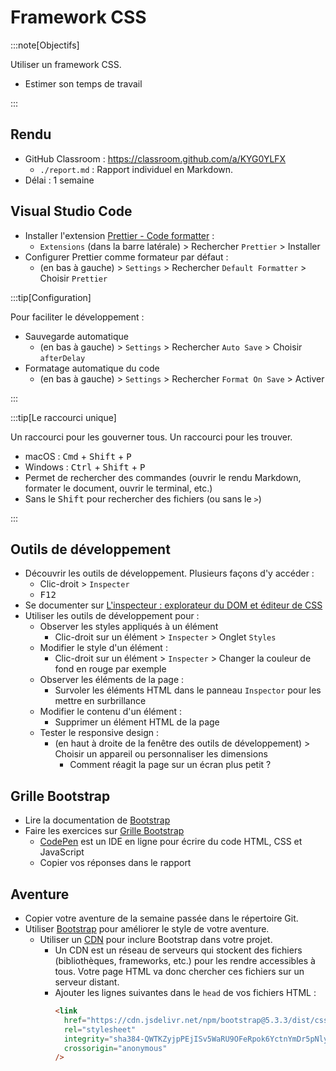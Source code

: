 # Framework CSS

:::note[Objectifs]

Utiliser un framework CSS.

- Estimer son temps de travail

:::

## Rendu

- GitHub Classroom : https://classroom.github.com/a/KYG0YLFX
  - `./report.md` : Rapport individuel en Markdown.
- Délai : 1 semaine

## Visual Studio Code

- Installer l'extension [Prettier - Code formatter](https://marketplace.visualstudio.com/items?itemName=esbenp.prettier-vscode) :
  - <i className="ph ph-squares-four"></i> `Extensions` (dans la barre latérale) > Rechercher `Prettier` > Installer
- Configurer Prettier comme formateur par défaut :
  - <i className="ph ph-gear"></i> (en bas à gauche) > `Settings` > Rechercher `Default Formatter` > Choisir `Prettier`

:::tip[Configuration]

Pour faciliter le développement :

- Sauvegarde automatique
  - <i className="ph ph-gear"></i> (en bas à gauche) > `Settings` > Rechercher `Auto Save` > Choisir `afterDelay`
- Formatage automatique du code
  - <i className="ph ph-gear"></i> (en bas à gauche) > `Settings` > Rechercher `Format On Save` > Activer

:::

:::tip[Le raccourci unique]

Un raccourci pour les gouverner tous. Un raccourci pour les trouver.

- macOS : <kbd>Cmd</kbd> + <kbd>Shift</kbd> + <kbd>P</kbd>
- Windows : <kbd>Ctrl</kbd> + <kbd>Shift</kbd> + <kbd>P</kbd>
- Permet de rechercher des commandes (ouvrir le rendu Markdown, formater le document, ouvrir le terminal, etc.)
- Sans le <kbd>Shift</kbd> pour rechercher des fichiers (ou sans le `>`)

:::

## Outils de développement

- Découvrir les outils de développement. Plusieurs façons d'y accéder :
  - Clic-droit > `Inspecter`
  - <kbd>F12</kbd>
- Se documenter sur [L'inspecteur : explorateur du DOM et éditeur de CSS](https://developer.mozilla.org/fr/docs/Learn/Common_questions/Tools_and_setup/What_are_browser_developer_tools#linspecteur_explorateur_du_dom_et_%C3%A9diteur_de_css)
- Utiliser les outils de développement pour :
  - Observer les styles appliqués à un élément
    - Clic-droit sur un élément > `Inspecter` > Onglet `Styles`
  - Modifier le style d'un élément :
    - Clic-droit sur un élément > `Inspecter` > Changer la couleur de fond en rouge par exemple
  - Observer les éléments de la page :
    - Survoler les éléments HTML dans le panneau `Inspector` pour les mettre en surbrillance
  - Modifier le contenu d'un élément :
    - Supprimer un élément HTML de la page
  - Tester le responsive design :
    - <i className="ph ph-devices"></i> (en haut à droite de la fenêtre des outils de développement) > Choisir un appareil ou personnaliser les dimensions
      - Comment réagit la page sur un écran plus petit ?

## Grille Bootstrap

- Lire la documentation de [Bootstrap](https://getbootstrap.com/docs/5.3/layout/grid/)
- Faire les exercices sur [Grille Bootstrap](https://smnarnold.com/exercices/bootstrap/grille-bootstrap)
  - [CodePen](https://codepen.io/) est un IDE en ligne pour écrire du code HTML, CSS et JavaScript
  - Copier vos réponses dans le rapport

## Aventure

- Copier votre aventure de la semaine passée dans le répertoire Git.
- Utiliser [Bootstrap](https://getbootstrap.com/) pour améliorer le style de votre aventure.
  - Utiliser un [CDN](https://getbootstrap.com/docs/5.3/getting-started/download/#cdn-via-jsdelivr) pour inclure Bootstrap dans votre projet.
    - Un CDN est un réseau de serveurs qui stockent des fichiers (bibliothèques, frameworks, etc.) pour les rendre accessibles à tous. Votre page HTML va donc chercher ces fichiers sur un serveur distant.
    - Ajouter les lignes suivantes dans le `head` de vos fichiers HTML :
      ```html
      <link
        href="https://cdn.jsdelivr.net/npm/bootstrap@5.3.3/dist/css/bootstrap.min.css"
        rel="stylesheet"
        integrity="sha384-QWTKZyjpPEjISv5WaRU9OFeRpok6YctnYmDr5pNlyT2bRjXh0JMhjY6hW+ALEwIH"
        crossorigin="anonymous"
      />
      ```
